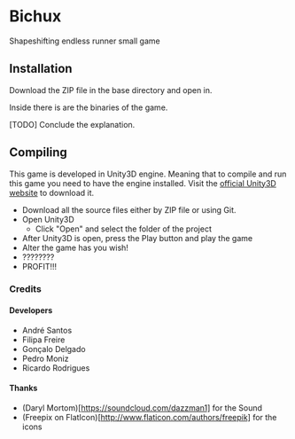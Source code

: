 # Bichux
Shapeshifting endless runner small game

## Installation

Download the ZIP file in the base directory and open in.

Inside there is are the binaries of the game.

[TODO] Conclude the explanation.

## Compiling

This game is developed in Unity3D engine. Meaning that to compile and run this game you need to have the engine installed.
Visit the [official Unity3D website](http://unity3d.com) to download it.

* Download all the source files either by ZIP file or using Git.
* Open Unity3D
  * Click "Open" and select the folder of the project
* After Unity3D is open, press the Play button and play the game
* Alter the game has you wish!
* ????????
* PROFIT!!!

### Credits

#### Developers
* André Santos
* Filipa Freire
* Gonçalo Delgado
* Pedro Moniz
* Ricardo Rodrigues

#### Thanks
* (Daryl Mortom)[https://soundcloud.com/dazzman1] for the Sound
* (Freepix on FlatIcon)[http://www.flaticon.com/authors/freepik] for the icons
